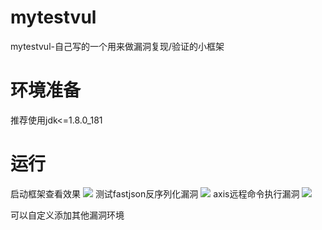 # mytestvul
mytestvul-自己写的一个用来做漏洞复现/验证的小框架
# 环境准备
推荐使用jdk<=1.8.0_181
# 运行
启动框架查看效果
![](https://assets.baklib.com/t/3f5cfd6c-1cc9-46dd-b035-da429b349cd0/u/233c4a2d-9207-42d6-9b81-cfb0436aae6f/image1606895138833.png)
测试fastjson反序列化漏洞
![](https://assets.baklib.com/t/3f5cfd6c-1cc9-46dd-b035-da429b349cd0/u/233c4a2d-9207-42d6-9b81-cfb0436aae6f/image1606895403689.png)
axis远程命令执行漏洞
![](https://assets.baklib.com/t/3f5cfd6c-1cc9-46dd-b035-da429b349cd0/u/233c4a2d-9207-42d6-9b81-cfb0436aae6f/image1606973378792.png)

可以自定义添加其他漏洞环境
